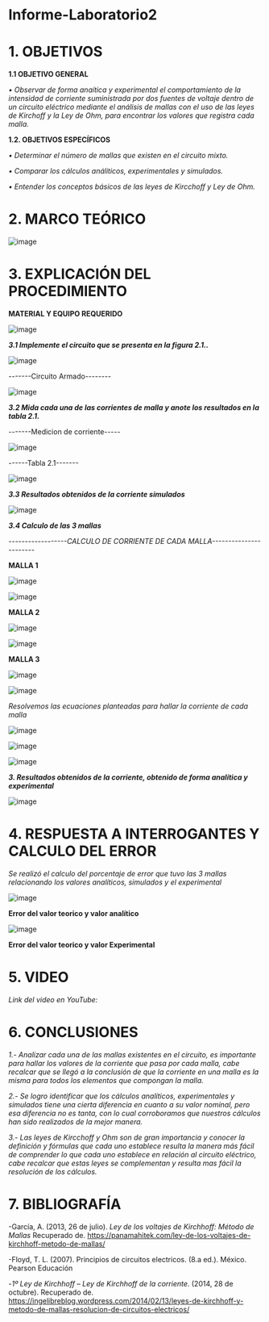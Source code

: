 # Informe-Laboratorio2

# 1. OBJETIVOS

**1.1 OBJETIVO GENERAL**

*•	Observar de forma anaítica y experimental el comportamiento de la intensidad de corriente suministrada por dos fuentes de voltaje dentro de un circuito eléctrico
  mediante el análisis de mallas con el uso de las leyes de Kirchoff y la Ley de Ohm, para encontrar los valores que registra cada malla.*

**1.2. OBJETIVOS ESPECÍFICOS**

*•	Determinar el número de mallas que existen en el circuito mixto.*

*•	Comparar los cálculos análiticos, experimentales y simulados.*

*•	Entender los conceptos básicos de las leyes de Kircchoff y Ley de Ohm.*

# 2. MARCO TEÓRICO

![image](https://user-images.githubusercontent.com/104925648/202615078-2b2755f3-baee-4c66-9df8-f62b737df6b2.png)

# 3. EXPLICACIÓN DEL PROCEDIMIENTO

**MATERIAL Y EQUIPO REQUERIDO**

![image](https://user-images.githubusercontent.com/104925648/202581773-2056e8db-75f5-48e0-aa9f-aa335bdc36b9.png)

***3.1 Implemente el circuito que se presenta en la figura 2.1..***

![image](https://user-images.githubusercontent.com/104925648/202581817-5f94189a-0cb4-4109-b366-08495743d36c.png)

-------Circuito Armado--------

![image](https://user-images.githubusercontent.com/104925648/202581840-32452219-6e34-4b2c-8312-feb569298039.png)


***3.2 Mida cada una de las corrientes de malla y anote los resultados en la tabla 2.1.***

-------Medicion de corriente-----

![image](https://user-images.githubusercontent.com/116774906/202622647-beead927-a926-4d44-9e3a-bb48aafc4cc7.png)

------Tabla 2.1-------

![image](https://user-images.githubusercontent.com/104925648/202590738-6a120d0e-081b-4cbb-81e3-fd37c27dad02.png)


***3.3 Resultados obtenidos de la corriente simulados***

![image](https://user-images.githubusercontent.com/104925648/202591837-1007a75f-43c6-4718-a558-dcd6d9a66103.png)

***3.4 Calculo de las 3 mallas***

*------------------CALCULO DE CORRIENTE DE CADA MALLA-----------------------*

**MALLA 1**

![image](https://user-images.githubusercontent.com/116774906/202616531-141f14fb-6206-4420-aff2-87f44da13667.png)

![image](https://user-images.githubusercontent.com/116774906/202628566-b30db904-b6d3-49d4-9e15-754b21dfc746.png)


**MALLA 2**

![image](https://user-images.githubusercontent.com/116774906/202616581-fd755ab6-999b-4167-8145-71978ab5549a.png)

![image](https://user-images.githubusercontent.com/116774906/202628613-17d6f70b-ef1b-457e-8ece-473fe7de0d28.png)

**MALLA 3**

![image](https://user-images.githubusercontent.com/116774906/202616684-ce267082-d6e0-4188-9c78-31d358921bb3.png)

![image](https://user-images.githubusercontent.com/116774906/202628665-70b239f4-4a28-4c5d-bb30-0bd6717c2833.png)

*Resolvemos las ecuaciones planteadas para hallar la corriente de cada malla*

![image](https://user-images.githubusercontent.com/116774906/202628995-0ce347a4-521d-4c2b-97d1-efbbf5f94407.png)

![image](https://user-images.githubusercontent.com/116774906/202628819-cf332ebc-ab0a-4bf6-af9e-316c4cde0d59.png)

![image](https://user-images.githubusercontent.com/116774906/202628935-49f01e7b-1f51-45ed-a161-45e5307c1bd2.png)


***3. Resultados obtenidos de la corriente, obtenido de forma analítica y experimental***

![image](https://user-images.githubusercontent.com/116774906/202629264-5b8bf7bb-bd34-44e4-b429-4589629aa4f8.png)


# 4. RESPUESTA A INTERROGANTES Y CALCULO DEL ERROR

*Se realizó el calculo del porcentaje de error que tuvo las 3 mallas relacionando los valores analíticos, simulados y el experimental*

![image](https://user-images.githubusercontent.com/116774906/202626856-7f2a1e7a-0f72-4d4c-a7d0-bc265e08ebc2.png)

**Error del valor teorico y valor analítico**

![image](https://user-images.githubusercontent.com/116774906/202627376-fa6ac260-2300-4c3d-858e-457b1a357c86.png)

**Error del valor teorico y valor Experimental**


# 5. VIDEO

*Link del video en YouTube:*


# 6. CONCLUSIONES

*1.- Analizar cada una de las mallas existentes en el circuito, es importante para hallar los valores de la corriente que pasa por cada malla, cabe recalcar que se llegó a la conclusión de que la corriente en una malla es la misma para todos los elementos que compongan la malla.*

*2.- Se logro identificar que los cálculos analíticos, experimentales y simulados tiene una cierta diferencia en cuanto a su valor nominal, pero esa diferencia no es tanta, con lo cual corroboramos que nuestros cálculos han sido realizados de la mejor manera.*

*3.- Las leyes de Kircchoff y Ohm son de gran importancia y conocer la definición y fórmulas que cada uno establece resulta la manera más fácil de comprender lo que cada uno establece en relación al circuito eléctrico, cabe recalcar que estas leyes se complementan y resulta mas fácil la resolución de los cálculos.*

# 7. BIBLIOGRAFÍA

-García, A. (2013, 26 de julio). *Ley de los voltajes de Kirchhoff: Método de Mallas* Recuperado de. https://panamahitek.com/ley-de-los-voltajes-de-kirchhoff-metodo-de-mallas/

-Floyd, T. L. (2007). Principios de circuitos electricos. (8.a ed.). México. Pearson Educación

-*1º Ley de Kirchhoff – Ley de Kirchhoff de la corriente*. (2014, 28 de octubre). Recuperado de. https://ingelibreblog.wordpress.com/2014/02/13/leyes-de-kirchhoff-y-metodo-de-mallas-resolucion-de-circuitos-electricos/
